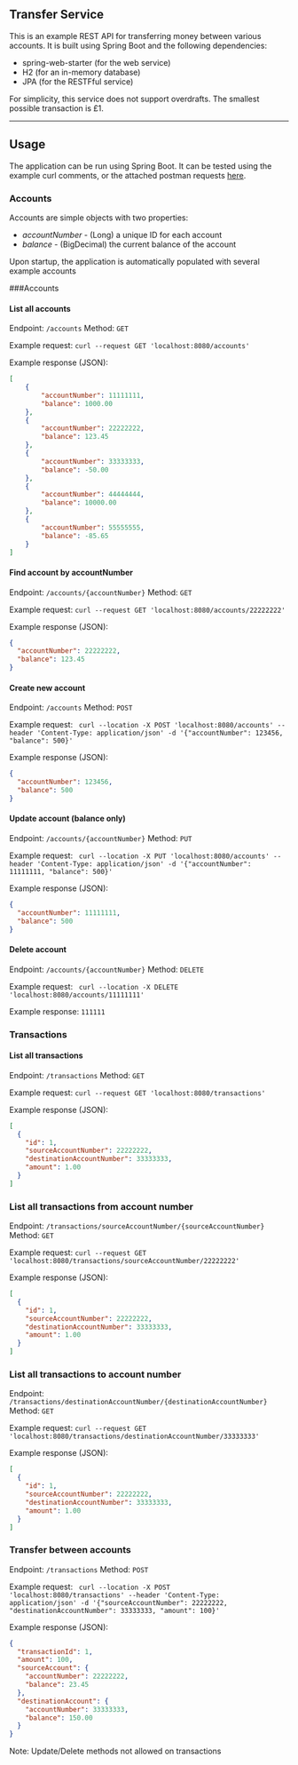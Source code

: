 Transfer Service
---

This is an example REST API for transferring money between various accounts. It is built using Spring Boot and the following dependencies:
 * spring-web-starter (for the web service)
 * H2 (for an in-memory database)
 * JPA (for the RESTFful service)

For simplicity, this service does not support overdrafts. The smallest possible transaction is £1.

---
## Usage

The application can be run using Spring Boot. It can be tested using the example curl comments, or the attached postman requests [here](https://www.getpostman.com/collections/6369ea96c905cb4d58ca).

### Accounts

Accounts are simple objects with two properties:
 * *accountNumber* - (Long) a unique ID for each account
 * *balance* - (BigDecimal) the current balance of the account

Upon startup, the application is automatically populated with several example accounts

###Accounts
#### List all accounts
Endpoint: ```/accounts```
Method: ```GET```

Example request:
``` curl --request GET 'localhost:8080/accounts' ```

Example response (JSON):
```json
[
    {
        "accountNumber": 11111111,
        "balance": 1000.00
    },
    {
        "accountNumber": 22222222,
        "balance": 123.45
    },
    {
        "accountNumber": 33333333,
        "balance": -50.00
    },
    {
        "accountNumber": 44444444,
        "balance": 10000.00
    },
    {
        "accountNumber": 55555555,
        "balance": -85.65
    }
]
```

#### Find account by accountNumber
Endpoint: ```/accounts/{accountNumber}```
Method: ```GET```

Example request:
``` curl --request GET 'localhost:8080/accounts/22222222' ```

Example response (JSON):
```json
{
  "accountNumber": 22222222,
  "balance": 123.45
}
```

#### Create new account
Endpoint: ```/accounts```
Method: ```POST```

Example request:
``` curl --location -X POST 'localhost:8080/accounts' --header 'Content-Type: application/json' -d '{"accountNumber": 123456, "balance": 500}'```

Example response (JSON):
```json
{
  "accountNumber": 123456,
  "balance": 500
}
```

#### Update account (balance only)
Endpoint: ```/accounts/{accountNumber}```
Method: ```PUT```

Example request:
``` curl --location -X PUT 'localhost:8080/accounts' --header 'Content-Type: application/json' -d '{"accountNumber": 11111111, "balance": 500}'```

Example response (JSON):
```json
{
  "accountNumber": 11111111,
  "balance": 500
}
```

#### Delete account
Endpoint: ```/accounts/{accountNumber}```
Method: ```DELETE```

Example request:
``` curl --location -X DELETE 'localhost:8080/accounts/11111111'```

Example response: ```111111```

### Transactions
#### List all transactions
Endpoint: ```/transactions```
Method: ```GET```

Example request:
``` curl --request GET 'localhost:8080/transactions' ```

Example response (JSON):
```json
[
  {
    "id": 1,
    "sourceAccountNumber": 22222222,
    "destinationAccountNumber": 33333333,
    "amount": 1.00
  }
]
```

### List all transactions from account number
Endpoint: ```/transactions/sourceAccountNumber/{sourceAccountNumber}```
Method: ```GET```

Example request:
``` curl --request GET 'localhost:8080/transactions/sourceAccountNumber/22222222' ```

Example response (JSON):
```json
[
  {
    "id": 1,
    "sourceAccountNumber": 22222222,
    "destinationAccountNumber": 33333333,
    "amount": 1.00
  }
]
```
### List all transactions to account number
Endpoint: ```/transactions/destinationAccountNumber/{destinationAccountNumber}```
Method: ```GET```

Example request:
``` curl --request GET 'localhost:8080/transactions/destinationAccountNumber/33333333' ```

Example response (JSON):
```json
[
  {
    "id": 1,
    "sourceAccountNumber": 22222222,
    "destinationAccountNumber": 33333333,
    "amount": 1.00
  }
]
```
### Transfer between accounts
Endpoint: ```/transactions```
Method: ```POST```

Example request:
``` curl --location -X POST 'localhost:8080/transactions' --header 'Content-Type: application/json' -d '{"sourceAccountNumber": 22222222, "destinationAccountNumber": 33333333, "amount": 100}'```

Example response (JSON):
```json
{
  "transactionId": 1,
  "amount": 100,
  "sourceAccount": {
    "accountNumber": 22222222,
    "balance": 23.45
  },
  "destinationAccount": {
    "accountNumber": 33333333,
    "balance": 150.00
  }
}
```
Note: Update/Delete methods not allowed on transactions